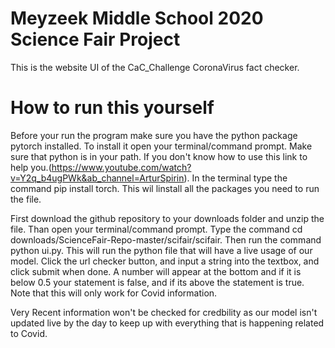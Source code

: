 # Meyzeek Middle School 2020 Science Fair Project

This is the website UI of the CaC_Challenge CoronaVirus fact checker.




# How to run this yourself

Before your run the program make sure you have the python package pytorch installed. To install it open your terminal/command prompt. Make sure that python is in your path. If you don't know how to use this link to help you.(https://www.youtube.com/watch?v=Y2q_b4ugPWk&ab_channel=ArturSpirin). In the terminal type the command pip install torch. This wil linstall all the packages you need to run the file.


First download the github repository to your downloads folder and unzip the file. Than open your terminal/command prompt. Type the command cd downloads/ScienceFair-Repo-master/scifair/scifair. Then run the command python ui.py. This will run the python file that will have a live usage of our model. Click the url checker button, and input a string into the textbox, and click submit when done. A number will appear at the bottom and if it is below 0.5 your statement is false, and if its above the statement is true. Note that this will only work for Covid information. 

Very Recent information won't be checked for credbility as our model isn't updated live by the day to keep up with everything that is happening related to Covid.
